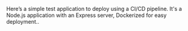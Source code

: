 Here’s a simple test application to deploy using a CI/CD pipeline. It's a Node.js application with an Express server, Dockerized for easy deployment..
